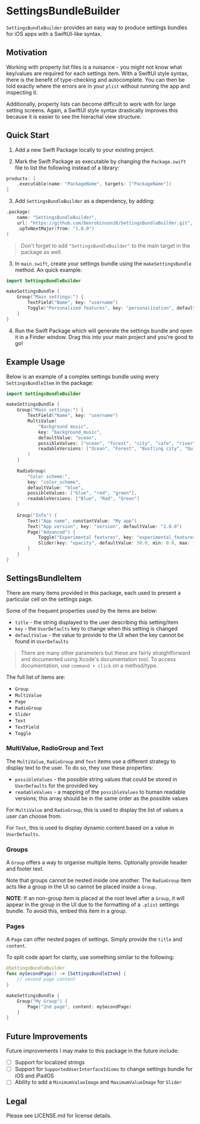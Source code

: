 # SettingsBundleBuilder

`SettingsBundleBuilder` provides an easy way to produce settings bundles for iOS apps with a SwiftUI-like syntax.

## Motivation

Working with property list files is a nuisance - you might not know what key/values are required for each settings item. With a SwiftUI style syntax, there is the benefit of type-checking and autocomplete. You can then be told exactly where the errors are in your `plist` without running the app and inspecting it.

Additionally, property lists can become difficult to work with for large setting screens. Again, a SwiftUI style syntax drastically improves this because it is easier to see the hierachal view structure.

## Quick Start

1. Add a new Swift Package locally to your existing project.

2. Mark the Swift Package as executable by changing the `Package.swift` file to list the following instead of a library:

```swift
products: [
    .executable(name: "PackageName", targets: ["PackageName"])
]
```

3. Add `SettingsBundleBuilder` as a dependency, by adding:

```swift
.package(
    name: "SettingsBundleBuilder", 
    url: "https://github.com/benrobinson16/SettingsBundleBuilder.git", 
    .upToNextMajor(from: "1.0.0")
)
```

> Don't forget to add `"SettingsBundleBuilder"` to the main target in the package as well.

3. In `main.swift`, create your settings bundle using the `makeSettingsBundle` method. An quick example:

```swift
import SettingsBundleBuilder

makeSettingsBundle {
    Group("Main settings:") {
        TextField("Name", key: "username")
        Toggle("Personalized features", key: "personalization", defaultValue: false)
    }
}
```

4. Run the Swift Package which will generate the settings bundle and open it in a Finder window. Drag this into your main project and you're good to go!

## Example Usage

Below is an example of a complex settings bundle using every `SettingsBundleItem` in the package:

```swift
import SettingsBundleBuilder

makeSettingsBundle {
    Group("Main settings:") {
        TextField("Name", key: "username")
        MultiValue(
            "Background music",
            key: "background_music",
            defaultValue: "ocean",
            possibleValues: ["ocean", "forest", "city", "cafe", "river"],
            readableVersions: ["Ocean", "Forest", "Bustling city", "Quiet cafe", "Gentle stream"]
        )
    }
    
    RadioGroup(
        "Color scheme:",
        key: "color_scheme",
        defaultValue: "blue",
        possibleValues: ["blue", "red", "green"],
        readableVersions: ["Blue", "Red", "Green"]
    )
    
    Group("Info") {
        Text("App name", constantValue: "My app")
        Text("App version", key: "version", defaultValue: "1.0.0")
        Page("Advanced") {
            Toggle("Experimental features", key: "experimental_features", defaultValue: false)
            Slider(key: "opacity", defaultValue: 50.0, min: 0.0, max: 100.0)
        }
    }
}
```

## SettingsBundleItem

There are many items provided in this package, each used to present a particular cell on the settings page. 

Some of the frequent properties used by the items are below:

- `title` - the string displayed to the user describing this setting/item
- `key` - the `UserDefaults` key to change when this setting is changed
- `defaultValue` - the value to provide to the UI when the key cannot be found in `UserDefaults`

> There are many other parameters but these are fairly straightforward and documented using Xcode's documentation tool. To access documentation, use `command + click` on a method/type.

The full list of items are:

- `Group`
- `MultiValue`
- `Page`
- `RadioGroup`
- `Slider`
- `Text`
- `TextField`
- `Toggle`

### MultiValue, RadioGroup and Text

The `MultiValue`, `RadioGroup` and `Text` items use a different strategy to display text to the user. To do so, they use these properties:

- `possibleValues` - the possible string values that could be stored in `UserDefaults` for the provided key
- `readableValues` - a mapping of the `possibleValues` to human readable versions; this array should be in the same order as the possible values

For `MultiValue` and `RadioGroup`, this is used to display the list of values a user can choose from.

For `Text`, this is used to display dynamic content based on a value in `UserDefaults`.

### Groups

A `Group` offers a way to organise multiple items. Optionally provide header and footer text.

Note that groups cannot be nested inside one another. The `RadioGroup` item acts like a group in the UI so cannot be placed inside a `Group`.

**NOTE**: If an non-group item is placed at the root level after a `Group`, it will appear in the group in the UI due to the formatting of a `.plist` settings bundle. To avoid this, embed this item in a group.

### Pages

A `Page` can offer nested pages of settings. Simply provide the `title` and `content`.

To split code apart for clarity, use something similar to the following:

```swift
@SettingsBundleBuilder
func mySecondPage() -> [SettingsBundleItem] {
    // second page content
}

makeSettingsBundle {
    Group("My Group") {
        Page("2nd page", content: mySecondPage)
    }
}
```

## Future Improvements

Future improvements I may make to this package in the future include:

- [ ] Support for localized strings
- [ ] Support for `SupportedUserInterfaceIdioms` to change settings bundle for iOS and iPadOS
- [ ] Ability to add a `MinimumValueImage` and `MaximumValueImage` for `Slider`

## Legal

Please see LICENSE.md for license details.
